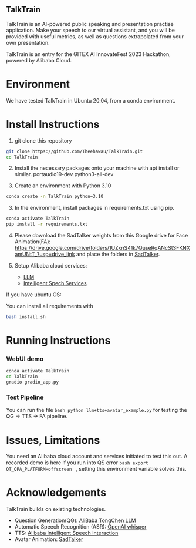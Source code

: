 ## TalkTrain

TalkTrain is an AI-powered public speaking and presentation practise application.
Make your speech to our virtual assistant, and you will be provided with useful metrics, as well as questions extrapolated from your own presentation.

TalkTrain is an entry for the GITEX AI InnovateFest 2023 Hackathon, powered by Alibaba Cloud.

# Environment

We have tested TalkTrain in Ubuntu 20.04, from a conda environment.

# Install Instructions

1) git clone this repository

```bash
git clone https://github.com/Theehawau/TalkTrain.git
cd TalkTrain
```

2) Install the necessary packages onto your machine with apt install or similar.
    portaudio19-dev
    python3-all-dev

2) Create an environment with Python 3.10
```bash
conda create -n TalkTrain python=3.10
```

3) In the environment, install packages in requirements.txt using pip.

```bash 
conda activate TalkTrain
pip install -r requirements.txt
```

4) Please download the SadTalker weights from this Google drive for Face Animation(FA):
    https://drive.google.com/drive/folders/1UZxnS41k7QuseRqANcStSFKNXamUNtT_?usp=drive_link
    and place the folders in [SadTalker](../main/SadTalker/).

5) Setup Alibaba cloud services:
    - [LLM]()
    - [Intelligent Spech Services](https://www.alibabacloud.com/help/en/intelligent-speech-interaction/latest/activate-service#topic-2572187)

If you have ubuntu OS:

You can install all requirements with
```bash
bash install.sh
```

# Running Instructions


###  WebUI demo
```bash
conda activate TalkTrain
cd TalkTrain
gradio gradio_app.py
```

### Test Pipeline

You can run the file ``` bash python llm+tts+avatar_example.py ``` for testing the QG -> TTS -> FA pipeline.


# Issues, Limitations

You need an Alibaba cloud account and services initiated to test this out. A recorded demo is here
If you run into QS error 
```bash export QT_QPA_PLATFORM=offscreen ``` , setting this environment variable solves this.



# Acknowledgements

TalkTrain builds on existing technologies.

- Question Generation(QG): <a href=''> AliBaba TongChen LLM </a> 
- Automatic Speech Recognition (ASR): <a href=''> OpenAI whisper </a>   
- TTS: <a href='https://www.alibabacloud.com/help/en/intelligent-speech-interaction/latest/activate-service#topic-2572187'> Alibaba Intelligent Speech Interaction </a>  
- Avatar Animation: <a href='https://github.com/OpenTalker/SadTalker'> SadTalker </a>  

